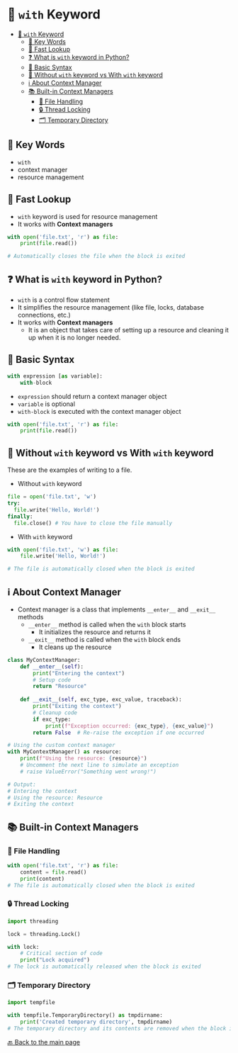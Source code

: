 # 🧹 `with` Keyword

- [🧹 `with` Keyword](#-with-keyword)
  - [🔑 Key Words](#-key-words)
  - [👀 Fast Lookup](#-fast-lookup)
  - [❓ What is `with` keyword in Python?](#-what-is-with-keyword-in-python)
  - [📜 Basic Syntax](#-basic-syntax)
  - [🤼 Without `with` keyword vs With `with` keyword](#-without-with-keyword-vs-with-with-keyword)
  - [ℹ️ About Context Manager](#ℹ️-about-context-manager)
  - [📚 Built-in Context Managers](#-built-in-context-managers)
    - [📂 File Handling](#-file-handling)
    - [🔒 Thread Locking](#-thread-locking)
    - [🗂️ Temporary Directory](#️-temporary-directory)

## 🔑 Key Words

- `with`
- context manager
- resource management

## 👀 Fast Lookup

- `with` keyword is used for resource management
- It works with **Context managers**

```python
with open('file.txt', 'r') as file:
    print(file.read())

# Automatically closes the file when the block is exited
```

## ❓ What is `with` keyword in Python?

- `with` is a control flow statement
- It simplifies the resource management (like file, locks, database connections, etc.)
- It works with **Context managers**
  - It is an object that takes care of setting up a resource and cleaning it up when it is no longer needed.

## 📜 Basic Syntax

```python
with expression [as variable]:
    with-block
```

- `expression` should return a context manager object
- `variable` is optional
- `with-block` is executed with the context manager object

```python
with open('file.txt', 'r') as file:
    print(file.read())
```

## 🤼 Without `with` keyword vs With `with` keyword

These are the examples of writing to a file.

- Without `with` keyword

```python
file = open('file.txt', 'w')
try:
  file.write('Hello, World!')
finally:
  file.close() # You have to close the file manually
```

- With `with` keyword

```python
with open('file.txt', 'w') as file:
    file.write('Hello, World!')

# The file is automatically closed when the block is exited
```

## ℹ️ About Context Manager

- Context manager is a class that implements `__enter__` and `__exit__` methods
  - `__enter__` method is called when the `with` block starts
    - It initializes the resource and returns it
  - `__exit__` method is called when the `with` block ends
    - It cleans up the resource

```python
class MyContextManager:
    def __enter__(self):
        print("Entering the context")
        # Setup code
        return "Resource"
    
    def __exit__(self, exc_type, exc_value, traceback):
        print("Exiting the context")
        # Cleanup code
        if exc_type:
            print(f"Exception occurred: {exc_type}, {exc_value}")
        return False  # Re-raise the exception if one occurred

# Using the custom context manager
with MyContextManager() as resource:
    print(f"Using the resource: {resource}")
    # Uncomment the next line to simulate an exception
    # raise ValueError("Something went wrong!")

# Output:
# Entering the context
# Using the resource: Resource
# Exiting the context
```

## 📚 Built-in Context Managers

### 📂 File Handling

```python
with open('file.txt', 'r') as file:
    content = file.read()
    print(content)
# The file is automatically closed when the block is exited
```

### 🔒 Thread Locking

```python
import threading

lock = threading.Lock()

with lock:
    # Critical section of code
    print("Lock acquired")
# The lock is automatically released when the block is exited
```

### 🗂️ Temporary Directory

```python
import tempfile

with tempfile.TemporaryDirectory() as tmpdirname:
    print('Created temporary directory', tmpdirname)
# The temporary directory and its contents are removed when the block is exited
```

[🔙 Back to the main page](./README.md)
